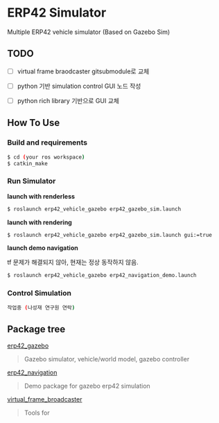 # ERP42 Simulator

Multiple ERP42 vehicle simulator (Based on Gazebo Sim)

## TODO
- [ ] virtual frame braodcaster gitsubmodule로 교체

- [ ] python 기반 simulation control GUI 노드 작성
- [ ] python rich library 기반으로 GUI 교체

## How To Use

### Build and requirements

```bash
$ cd (your ros workspace)
$ catkin_make
```

### Run Simulator

**launch with renderless**

```bash
$ roslaunch erp42_vehicle_gazebo erp42_gazebo_sim.launch
```

**launch with rendering**

```bash
$ roslaunch erp42_vehicle_gazebo erp42_gazebo_sim.launch gui:=true
```

**launch demo navigation**

tf 문제가 해결되지 않아, 현재는 정상 동작하지 않음.
```bash
$ roslaunch erp42_vehicle_gazebo erp42_navigation_demo.launch
```

### Control Simulation

```bash
작업중 (나성재 연구원 연락)
```

## Package tree

[erp42_gazebo](erp42_gazebo)
> Gazebo simulator, vehicle/world model, gazebo controller

[erp42_navigation](erp42_navigation)
> Demo package for gazebo erp42 simulation

[virtual_frame_broadcaster](virtual_frame_broadcaster)
> Tools for 